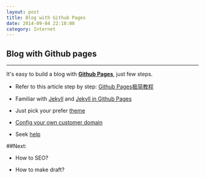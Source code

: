 ```yaml
---
layout: post
title: Blog with Github Pages
date: 2014-09-04 22:10:00
category: Internet
---
```


## Blog with Github pages
-----
It's easy to build a blog with [**Github Pages**](https://pages.github.com/), just few steps. 

* Refer to this article step by step: [Github Pages极简教程](http://yanping.me/cn/blog/2012/03/18/github-pages-step-by-step/)

* Familiar with [Jekyll](http://www.jekyllrb.com) and [Jekyll in Github Pages](https://help.github.com/articles/about-custom-domains-for-github-pages-sites)

* Just pick your prefer [theme](http://www.google.com)

* [Config your own customer domain](https://help.github.com/categories/20/articles)

* Seek [help](https://help.github.com/categories/20/articles)

##Next:
* How to SEO?

* How to make draft?